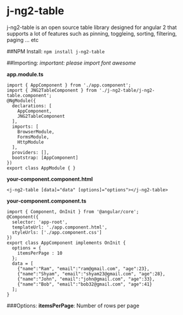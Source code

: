 # j-ng2-table
j-ng2-table is an open source table library designed for angular 2 that supports a lot of features such as pinning, toggleing, sorting, filtering, paging ... etc

##NPM Install:
`npm install j-ng2-table`

##Importing:
*important: please import font awesome*

**app.module.ts**

    import { AppComponent } from './app.component';
    import { JNG2TableComponent } from './j-ng2-table/j-ng2-table.component';
    @NgModule({
      declarations: [
        AppComponent,
        JNG2TableComponent
      ],
      imports: [
        BrowserModule,
        FormsModule,
        HttpModule
      ],
      providers: [],
      bootstrap: [AppComponent]
    })
    export class AppModule { }
    
**your-component.component.html**
    
    <j-ng2-table [data]="data" [options]="options"></j-ng2-table>
        
**your-component.component.ts**
    
    import { Component, OnInit } from '@angular/core';
    @Component({
      selector: 'app-root',
      templateUrl: './app.component.html',
      styleUrls: ['./app.component.css']
    })
    export class AppComponent implements OnInit {
      options = {
        itemsPerPage : 10
      };
      data = [    
        {"name":"Ram", "email":"ram@gmail.com", "age":23},    
        {"name":"Shyam", "email":"shyam23@gmail.com", "age":28},  
        {"name":"John", "email":"john@gmail.com", "age":33},    
        {"name":"Bob", "email":"bob32@gmail.com", "age":41}
      ];
    }

###Options:
**itemsPerPage**: Number of rows per page
